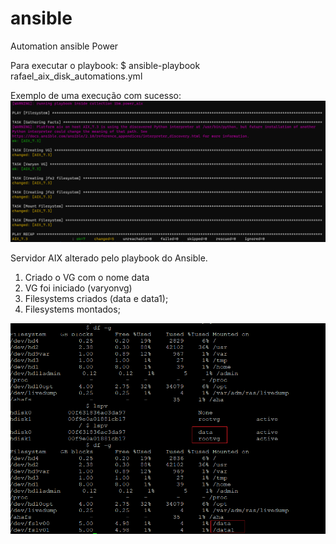 # ansible
Automation ansible Power

Para executar o playbook:
$ ansible-playbook rafael_aix_disk_automations.yml

Exemplo de uma execução com sucesso:
![ansible_aix](https://github.com/rafaelcezario/ansible/blob/b27dd420d85bc89e216cf4090f2a5e9d46bf43c3/ansible_aix.png)

Servidor AIX alterado pelo playbook do Ansible.

1. Criado o VG com o nome data
2. VG foi iniciado (varyonvg)
3. Filesystems criados (data e data1);
4. Filesystems montados;

![aix_server](https://github.com/rafaelcezario/ansible/blob/98309465af5582b3e5c7391e546d37ec7297e754/aix_server.png)
